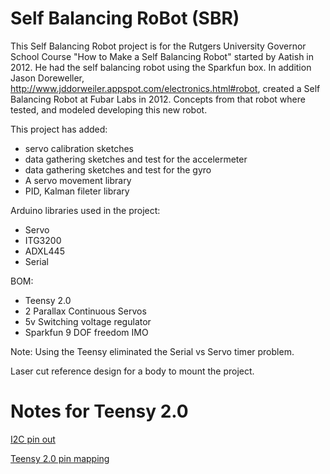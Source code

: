 Self Balancing RoBot (SBR)
================

This Self Balancing Robot project is for the Rutgers University  Governor School Course "How to Make a Self Balancing Robot" started by Aatish in 2012. He had the self balancing robot using the Sparkfun box. In addition Jason Doreweller, http://www.jddorweiler.appspot.com/electronics.html#robot,  created a Self Balancing Robot at Fubar Labs in 2012. Concepts from that robot where tested, and modeled developing this new robot.

This project has added:
* servo calibration sketches
* data gathering sketches and test for the accelermeter
* data gathering sketches and test for the gyro
* A servo movement library
* PID, Kalman fileter library

Arduino libraries used in the project:
* Servo
* ITG3200
* ADXL445
* Serial

BOM:
* Teensy 2.0
* 2 Parallax Continuous Servos
* 5v Switching voltage regulator
* Sparkfun 9 DOF freedom IMO

Note: Using the Teensy eliminated the Serial vs Servo timer problem.

Laser cut reference design for a body to mount the project.



Notes for Teensy 2.0
====
[I2C pin out]( http://www.pjrc.com/teensy/pinout2b.png)

[Teensy 2.0 pin mapping](http://www.pjrc.com/teensy/pinout.html)


